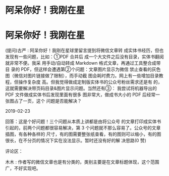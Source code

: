 # 阿呆你好！我刚在星

# 阿呆你好！我刚在星

(提问)古严 : 阿呆你好！我刚在星球里留言提到将微信文章转 成实体书经历，但也发现有一些问题，比如：①PDF 合并后 成一个大文件之后没有目录，实体书翻阅就非常不便。我采 用手动/自动转成 Markdown 格式文章，再通过工具整合成带目 录的 PDF，但这样会遭遇第②个问题：文章图片显示为微信 禁止查看的灰色图（微信对图片链接做了限制），而手动截 图会耗时费力。网上有一些增加目录教程，但操作复杂度 高。但我觉得做成定制版实体书的公众号粉丝需求还是有 的，这就需要解决带页码目录&图片显示问题。当然还有③： 我尝试将机器导出的 PDF 文件做成实体书后发现里面有很多 图非常大，做成书大小的 PDF 后经常一张图占了一页，这个 问题是否能解决？

2019-02-23

回答：这是个好问题！三个问题从本质上讲都是由将公众号 的文章打印成实体书引起的，前两个问题都很容易解决，第 3 个问题就不那么容易了。公众号的文章插图，有各种各样的 尺寸，有的图需要整张纸查看，有的图则可以缩小，有的图 很长，在不分页的情况下实在没法显示。暂时还没有好的解 决思路(0 赞)

评论区：

木木 : 作者写的微信文章也是有分类的，类别主要是在文章标题体现，这个范围广，不好实现吧。